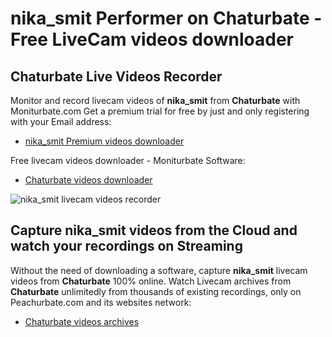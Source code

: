 # nika_smit Performer on Chaturbate - Free LiveCam videos downloader

## Chaturbate Live Videos Recorder

Monitor and record livecam videos of **nika_smit** from **Chaturbate** with Moniturbate.com
Get a premium trial for free by just and only registering with your Email address:
* [nika_smit Premium videos downloader](https://moniturbate.com/request-demo-licence-key.html)

Free livecam videos downloader - Moniturbate Software:
* [Chaturbate videos downloader](https://moniturbate.com/moniturbate-download-software.html)

![nika_smit livecam videos recorder](https://peachurnet.com/templates/moniturbate-software.png)


## Capture nika_smit videos from the Cloud and watch your recordings on Streaming

Without the need of downloading a software, capture **nika_smit** livecam videos from **Chaturbate** 100% online.
Watch Livecam archives from **Chaturbate** unlimitedly from thousands of existing recordings, only on Peachurbate.com and its websites network:
* [Chaturbate videos archives](https://peachurnet.com/)